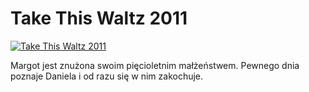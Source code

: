 Take This Waltz 2011 
=============
[![Take This Waltz 2011 ](http://vidos.pl/images/player.gif)](http://vidos.pl/take-this-waltz-2011)

 Margot jest znużona swoim pięcioletnim małżeństwem. Pewnego dnia poznaje Daniela i od razu się w nim zakochuje.
